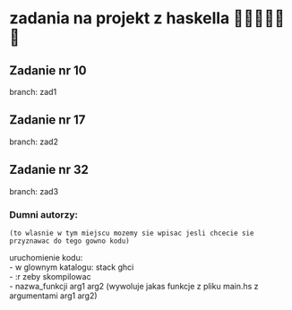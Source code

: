 # zadania na projekt z haskella :rofl::rofl::rofl::rofl::rofl::rofl:

## Zadanie nr 10
branch: zad1

## Zadanie nr 17
branch: zad2

## Zadanie nr 32
branch: zad3

### Dumni autorzy:
    (to wlasnie w tym miejscu mozemy sie wpisac jesli chcecie sie przyznawac do tego gowno kodu)
    
uruchomienie kodu:<br />
    - w glownym katalogu: stack ghci<br />
    - :r zeby skompilowac<br />
    - nazwa_funkcji arg1 arg2 (wywoluje jakas funkcje z pliku main.hs z argumentami arg1 arg2)<br />
